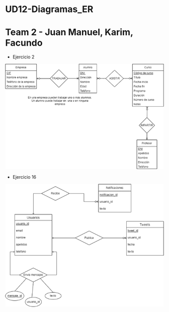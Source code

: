 # UD12-Diagramas_ER
# Team 2 - Juan Manuel, Karim, Facundo 

* Ejercicio 2

![image](https://github.com/C4rim-cibersegurata/UD12-Diagramas_ER/blob/main/EX2.png)

* Ejercicio 16

![alt text](https://github.com/C4rim-cibersegurata/UD12-Diagramas_ER/blob/main/EX16.png)
